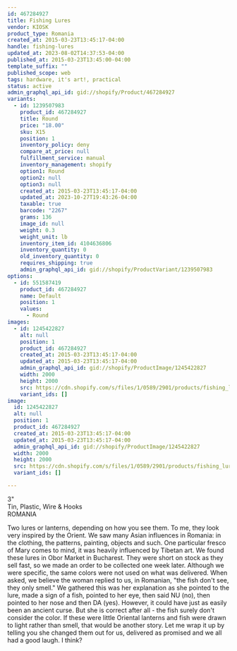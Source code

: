 ```yaml
---
id: 467284927
title: Fishing Lures
vendor: KIOSK
product_type: Romania
created_at: 2015-03-23T13:45:17-04:00
handle: fishing-lures
updated_at: 2023-08-02T14:37:53-04:00
published_at: 2015-03-23T13:45:00-04:00
template_suffix: ""
published_scope: web
tags: hardware, it's art!, practical
status: active
admin_graphql_api_id: gid://shopify/Product/467284927
variants:
  - id: 1239507983
    product_id: 467284927
    title: Round
    price: "18.00"
    sku: X15
    position: 1
    inventory_policy: deny
    compare_at_price: null
    fulfillment_service: manual
    inventory_management: shopify
    option1: Round
    option2: null
    option3: null
    created_at: 2015-03-23T13:45:17-04:00
    updated_at: 2023-10-27T19:43:26-04:00
    taxable: true
    barcode: "2267"
    grams: 136
    image_id: null
    weight: 0.3
    weight_unit: lb
    inventory_item_id: 4104636806
    inventory_quantity: 0
    old_inventory_quantity: 0
    requires_shipping: true
    admin_graphql_api_id: gid://shopify/ProductVariant/1239507983
options:
  - id: 551587419
    product_id: 467284927
    name: Default
    position: 1
    values:
      - Round
images:
  - id: 1245422827
    alt: null
    position: 1
    product_id: 467284927
    created_at: 2015-03-23T13:45:17-04:00
    updated_at: 2015-03-23T13:45:17-04:00
    admin_graphql_api_id: gid://shopify/ProductImage/1245422827
    width: 2000
    height: 2000
    src: https://cdn.shopify.com/s/files/1/0589/2901/products/fishing_lures.jpeg?v=1427132717
    variant_ids: []
image:
  id: 1245422827
  alt: null
  position: 1
  product_id: 467284927
  created_at: 2015-03-23T13:45:17-04:00
  updated_at: 2015-03-23T13:45:17-04:00
  admin_graphql_api_id: gid://shopify/ProductImage/1245422827
  width: 2000
  height: 2000
  src: https://cdn.shopify.com/s/files/1/0589/2901/products/fishing_lures.jpeg?v=1427132717
  variant_ids: []

---
```


3"   
Tin, Plastic, Wire & Hooks  
ROMANIA

Two lures or lanterns, depending on how you see them. To me, they look very inspired by the Orient. We saw many Asian influences in Romania: in the clothing, the patterns, painting, objects and such. One particular fresco of Mary comes to mind, it was heavily influenced by Tibetan art. We found these lures in Obor Market in Bucharest. They were short on stock as they sell fast, so we made an order to be collected one week later. Although we were specific, the same colors were not used on what was delivered. When asked, we believe the woman replied to us, in Romanian, "the fish don't see, they only smell." We gathered this was her explanation as she pointed to the lure, made a sign of a fish, pointed to her eye, then said NU (no), then pointed to her nose and then DA (yes). However, it could have just as easily been an ancient curse. But she is correct after all - the fish surely don't consider the color. If these were little Oriental lanterns and fish were drawn to light rather than smell, that would be another story. Let me wrap it up by telling you she changed them out for us, delivered as promised and we all had a good laugh. I think?